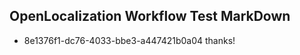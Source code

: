 ## OpenLocalization Workflow Test MarkDown

* 8e1376f1-dc76-4033-bbe3-a447421b0a04 
thanks!



<!--HONumber=Jan16_HO4-->

